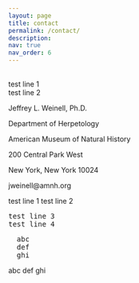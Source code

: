 ```yaml
---
layout: page
title: contact
permalink: /contact/
description: 
nav: true
nav_order: 6
---
```


<span style="white-space: pre-line">
test line 1
test line 2
</span>

<p>Jeffrey L. Weinell, Ph.D.</p>
<p>Department of Herpetology</p>
<p>American Museum of Natural History</p>
<p>200 Central Park West</p>
<p>New York, New York 10024</p>
<p>jweinell@amnh.org</p>

<div class="text">
test line 1
test line 2
</div>

<pre>
test line 3
test line 4
</pre>


<div class="text">
<pre>
  abc
  def
  ghi
</pre>
  abc
  def
  ghi
</div>

<!--
Write your biography here. Tell the world about yourself. Link to your favorite [subreddit](http://reddit.com). You can put a picture in, too. The code is already in, just name your picture `prof_pic.jpg` and put it in the `img/` folder.

Put your address / P.O. box / other info right below your picture. You can also disable any of these elements by editing `profile` property of the YAML header of your `_pages/about.md`. Edit `_bibliography/papers.bib` and Jekyll will render your [publications page](/al-folio/publications/) automatically.

Link to your social media connections, too. This theme is set up to use [Font Awesome icons](https://fontawesome.com/) and [Academicons](https://jpswalsh.github.io/academicons/), like the ones below. Add your Facebook, Twitter, LinkedIn, Google Scholar, or just disable all of them.
-->

